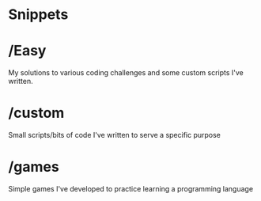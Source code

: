 # Snippets

# /Easy
My solutions to various coding challenges and some custom scripts I've written.

# /custom
Small scripts/bits of code I've written to serve a specific purpose

# /games
Simple games I've developed to practice learning a programming language
